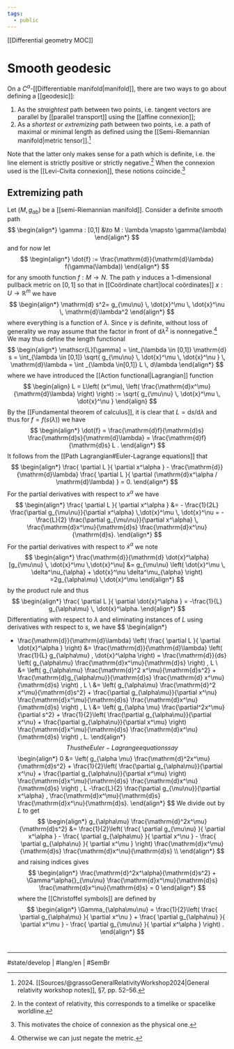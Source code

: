 ```yaml
---
tags:
  - public
---
```

[[Differential geometry MOC]]
# Smooth geodesic

On a $C^\alpha$-[[Differentiable manifold|manifold]], there are two ways to go about defining a [[geodesic]]:

1. As the _straightest_ path between two points, i.e. tangent vectors are parallel by [[parallel transport]] using the [[affine connexion]];
2. As a _shortest_ or _extremizing_ path between two points, i.e. a path of maximal or minimal length as defined using the [[Semi-Riemannian manifold|metric tensor]].[^2024]

Note that the latter only makes sense for a path which is definite, i.e. the line element is strictly positive or strictly negative.[^1]
When the connexion used is the [[Levi-Civita connexion]], these notions coïncide.[^2]

  [^2024]: 2024\. [[Sources/@grassoGeneralRelativityWorkshop2024|General relativity workshop notes]], §7, pp. 52–56.

## Extremizing path

Let $(M, g_{ab})$ be a [[semi-Riemannian manifold]].
Consider a definite smooth path 
$$
\begin{align*}
\gamma : [0,1] &\to M : \lambda \mapsto \gamma(\lambda)
\end{align*}
$$
and for now let
$$
\begin{align*}
\dot{f} := \frac{\mathrm{d}}{\mathrm{d}\lambda} f(\gamma(\lambda))
\end{align*}
$$
for any smooth function $f : M \to N$.
The path $\gamma$ induces a 1-dimensional pullback metric on $[0,1]$ so that in [[Coördinate chart|local coördinates]] $x : U \to \mathbb{R}^m$ we have
$$
\begin{align*}
\mathrm{d} s^2= g_{\mu\nu} \, \dot{x}^\mu \, \dot{x}^\nu \, \mathrm{d}\lambda^2
\end{align*}
$$
where everything is a function of $\lambda$.
Since $\gamma$ is definite, without loss of generality we may assume that the factor in front of $\mathrm{d}\lambda^2$ is nonnegative.[^3]
We may thus define the length functional
$$
\begin{align*}
\mathscr{L}[\gamma] = \int_{\lambda \in [0,1]} \mathrm{d} s = \int_{\lambda \in [0,1]} \sqrt{ g_{\mu\nu} 
\, \dot{x}^\mu \, \dot{x}^\nu
} \, \mathrm{d}\lambda
= \int _{\lambda \in[0,1]} L \,  d\lambda 
\end{align*}
$$
where we have introduced the [[Action functional|Lagrangian]] function
$$
\begin{align}
L = L\left( (x^\mu), \left( \frac{\mathrm{d}x^\mu}{\mathrm{d}\lambda} \right)  \right) := \sqrt{ g_{\mu\nu} 
\, \dot{x}^\mu \, \dot{x}^\nu
}
\end{align}
$$
By the [[Fundamental theorem of calculus]], it is clear that $L = \mathrm{d}s / \mathrm{d}\lambda$ and thus for $f = f(s(\lambda))$ we have
$$
\begin{align*}
\dot{f} = \frac{\mathrm{d}f}{\mathrm{d}s} \frac{\mathrm{d}s}{\mathrm{d}\lambda} = \frac{\mathrm{d}f}{\mathrm{d}s} L .
\end{align*}
$$
It follows from the [[Path Lagrangian#Euler-Lagrange equations]] that
$$
\begin{align*}
\frac{ \partial L }{ \partial x^\alpha } - \frac{\mathrm{d}}{\mathrm{d}\lambda} \frac{ \partial L }{ \partial (\mathrm{d}x^\alpha / \mathrm{d}\lambda) } = 0.
\end{align*}
$$
For the partial derivatives with respect to $x^\alpha$ we have
$$
\begin{align*}
\frac{ \partial L }{ \partial x^\alpha } 
&= - \frac{1}{2L} \frac{\partial g_{\mu\nu}}{\partial x^\alpha} \,\dot{x}^\mu \, \dot{x}^\nu = -\frac{L}{2} \frac{\partial g_{\mu\nu}}{\partial x^\alpha} \, \frac{\mathrm{d}x^\mu}{\mathrm{d}s} \frac{\mathrm{d}x^\nu}{\mathrm{d}s}.
\end{align*}
$$
For the partial derivatives with respect to $\dot{x}^\alpha$ we note
$$
\begin{align*}
\frac{\mathrm{d}}{\mathrm{d} \dot{x}^\alpha} [g_{\mu\nu} \, \dot{x}^\mu \,\dot{x}^\nu] &= g_{\mu\nu} \left( \dot{x}^\mu \, \delta^\nu_{\alpha} + \dot{x}^\nu \delta^\mu_{\alpha} \right)  =2g_{\alpha\mu} \,\dot{x}^\mu
\end{align*}
$$
by the product rule and thus
$$
\begin{align*}
\frac{ \partial L }{ \partial \dot{x}^\alpha } = -\frac{1}{L} g_{\alpha\mu} \, \dot{x}^\alpha.
\end{align*}
$$
Differentiating with respect to $\lambda$ and eliminating instances of $L$ using derivatives with respect to $s$, we have
$$
\begin{align*}
- \frac{\mathrm{d}}{\mathrm{d}\lambda} \left( \frac{ \partial L }{ \partial \dot{x}^\alpha }  \right) 
&= \frac{\mathrm{d}}{\mathrm{d}\lambda} \left( \frac{1}{L} g_{\alpha\mu} \, \dot{x}^\alpha \right) 
= \frac{\mathrm{d}}{ds} \left( g_{\alpha\mu} \frac{\mathrm{d}x^\mu}{\mathrm{d}s} \right) \, L \\
&= \left( g_{\alpha\mu} \frac{\mathrm{d}^2 x^\mu}{\mathrm{d}s^2} + \frac{\mathrm{d}g_{\alpha\mu}}{\mathrm{d}s} \frac{\mathrm{d} x^\mu}{\mathrm{d}s} \right) \, L \\
&= \left( g_{\alpha\mu} \frac{\mathrm{d}^2 x^\mu}{\mathrm{d}s^2} + \frac{\partial g_{\alpha\mu}}{\partial x^\nu} \frac{\mathrm{d}x^\mu}{\mathrm{d}s} \frac{\mathrm{d}x^\nu}{\mathrm{d}s} \right) \, L \\
&= \left( g_{\alpha \mu} \frac{\partial^2x^\mu}{\partial s^2} + \frac{1}{2}\left( \frac{\partial g_{\alpha\mu}}{\partial x^\nu} + \frac{\partial  g_{\alpha\nu}}{\partial x^\mu} \right) \frac{\mathrm{d}x^\mu}{\mathrm{d}s} \frac{\mathrm{d}x^\nu}{\mathrm{d}s} \right) \, L.
\end{align*} 
$$
Thus the Euler-Lagrange equations say
$$
\begin{align*}
0 &= \left( g_{\alpha \mu} \frac{\mathrm{d}^2x^\mu}{\mathrm{d}s^2} + \frac{1}{2}\left( \frac{\partial g_{\alpha\mu}}{\partial x^\nu} + \frac{\partial g_{\alpha\nu}}{\partial x^\mu} \right) \frac{\mathrm{d}x^\mu}{\mathrm{d}s} \frac{\mathrm{d}x^\nu}{\mathrm{d}s} \right) \, L -\frac{L}{2} \frac{\partial g_{\mu\nu}}{\partial x^\alpha} \, \frac{\mathrm{d}x^\mu}{\mathrm{d}s} \frac{\mathrm{d}x^\nu}{\mathrm{d}s}.
\end{align*}
$$
We divide out by $L$ to get
$$
\begin{align*}
g_{\alpha\mu} \frac{\mathrm{d}^2x^\mu}{\mathrm{d}s^2} &= \frac{1}{2}\left( \frac{ \partial g_{\mu\nu} }{  \partial x^\alpha } - \frac{ \partial g_{\alpha\mu} }{ \partial x^\nu } - \frac{ \partial g_{\alpha\nu} }{ \partial x^\mu }    \right) \frac{\mathrm{d}x^\mu}{\mathrm{d}s} \frac{\mathrm{d}x^\nu}{\mathrm{d}s} \\
\end{align*}
$$
and raising indices gives
$$
\begin{align*}
\frac{\mathrm{d}^2x^\alpha}{\mathrm{d}s^2} + \Gamma^\alpha{}_{\mu\nu} \frac{\mathrm{d}x^\mu}{\mathrm{d}s} \frac{\mathrm{d}x^\nu}{\mathrm{d}s} = 0
\end{align*}
$$
where the [[Christoffel symbols]] are defined by
$$
\begin{align*}
\Gamma_{\alpha\mu\nu} = \frac{1}{2}\left(  \frac{ \partial g_{\alpha\mu} }{ \partial x^\nu } + \frac{ \partial g_{\alpha\nu} }{ \partial x^\mu }   - \frac{ \partial g_{\mu\nu} }{  \partial x^\alpha } \right) .
\end{align*}
$$


#
---
#state/develop | #lang/en | #SemBr

[^1]: In the context of relativity, this corresponds to a timelike or spacelike worldline.
[^2]: This motivates the choice of connexion as the physical one.
[^3]: Otherwise we can just negate the metric.
